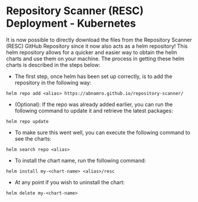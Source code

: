 # Repository Scanner (RESC) Deployment - Kubernetes

It is now possible to directly download the files from the Repository Scanner (RESC) GitHub Repository since it now also
acts as a helm repository! This helm repository allows for a quicker and easier way to obtain the helm charts and use them
on your machine. The process in getting these helm charts is described in the steps below:

* The first step, once helm has been set up correctly, is to add the repository in the following way:
```
helm repo add <alias> https://abnamro.github.io/repository-scanner/
```

* (Optional): If the repo was already added earlier, you can run the following command to update it and retrieve the latest packages:
```
helm repo update
```

* To make sure this went well, you can execute the following command to see the charts:
```
helm search repo <alias>
```

* To install the chart name, run the following command:
```
helm install my-<chart-name> <alias>/resc
```

* At any point if you wish to uninstall the chart:
```
helm delete my-<chart-name>
```